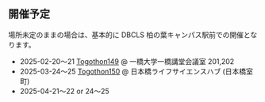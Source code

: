 ## 開催予定

場所未定のままの場合は、基本的に DBCLS 柏の葉キャンパス駅前での開催となります。

* 2025-02-20〜21 [Togothon149](https://github.com/dbcls/Togothon/wiki/Togothon149) @ 一橋大学一橋講堂会議室 201,202
* 2025-03-24〜25 [Togothon150](https://github.com/dbcls/Togothon/wiki/Togothon150)  @ 日本橋ライフサイエンスハブ (日本橋室町)
* 2025-04-21〜22 or 24〜25

